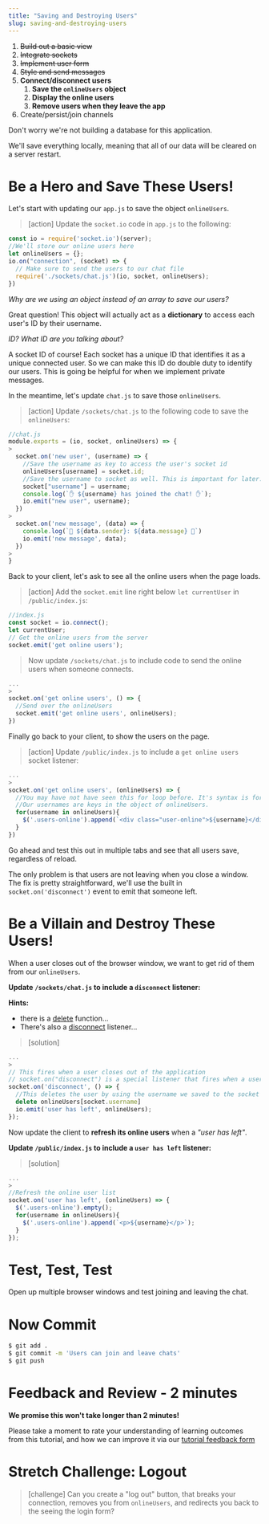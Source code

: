 ```yaml
---
title: "Saving and Destroying Users"
slug: saving-and-destroying-users
---
```


1. ~~Build out a basic view~~
1. ~~Integrate sockets~~
1. ~~Implement user form~~
1. ~~Style and send messages~~
1. **Connect/disconnect users**
    1. **Save the `onlineUsers` object**
    1. **Display the online users**
    1. **Remove users when they leave the app**
1. Create/persist/join channels

Don't worry we're not building a database for this application.

We'll save everything locally, meaning that all of our data will be cleared on a server restart.

# Be a Hero and Save These Users!

Let's start with updating our `app.js` to save the object `onlineUsers`.

>[action]
> Update the `socket.io` code in `app.js` to the following:
>
```javascript
const io = require('socket.io')(server);
//We'll store our online users here
let onlineUsers = {};
io.on("connection", (socket) => {
  // Make sure to send the users to our chat file
  require('./sockets/chat.js')(io, socket, onlineUsers);
})
```

*Why are we using an object instead of an array to save our users?*

Great question! This object will actually act as a **dictionary** to access each user's ID by their username.

*ID? What ID are you talking about?*

A socket ID of course! Each socket has a unique ID that identifies it as a unique connected user. So we can make this ID do double duty to identify our users. This is going be helpful for when we implement private messages.

In the meantime, let's update `chat.js` to save those `onlineUsers`.

> [action]
> Update `/sockets/chat.js` to the following code to save the `onlineUsers`:
>
```javascript
//chat.js
module.exports = (io, socket, onlineUsers) => {
>
  socket.on('new user', (username) => {
    //Save the username as key to access the user's socket id
    onlineUsers[username] = socket.id;
    //Save the username to socket as well. This is important for later.
    socket["username"] = username;
    console.log(`✋ ${username} has joined the chat! ✋`);
    io.emit("new user", username);
  })
>
  socket.on('new message', (data) => {
    console.log(`🎤 ${data.sender}: ${data.message} 🎤`)
    io.emit('new message', data);
  })
>
}
```

Back to your client, let's ask to see all the online users when the page loads.

>[action]
> Add the `socket.emit` line right below `let currentUser` in `/public/index.js`:
>
```javascript
//index.js
const socket = io.connect();
let currentUser;
// Get the online users from the server
socket.emit('get online users');
```
>
> Now update `/sockets/chat.js` to include code to send the online users when someone connects.
>
```javascript
...
>
socket.on('get online users', () => {
  //Send over the onlineUsers
  socket.emit('get online users', onlineUsers);
})
```

Finally go back to your client, to show the users on the page.

>[action]
> Update `/public/index.js` to include a `get online users` socket listener:
>
```javascript
...
>
socket.on('get online users', (onlineUsers) => {
  //You may have not have seen this for loop before. It's syntax is for(key in obj)
  //Our usernames are keys in the object of onlineUsers.
  for(username in onlineUsers){
    $('.users-online').append(`<div class="user-online">${username}</div>`);
  }
})
```

Go ahead and test this out in multiple tabs and see that all users save, regardless of reload.

The only problem is that users are not leaving when you close a window. The fix is pretty straightforward, we'll use the built in `socket.on('disconnect')` event to emit that someone left.

# Be a Villain and Destroy These Users!

When a user closes out of the browser window, we want to get rid of them from our `onlineUsers`.

**Update `/sockets/chat.js` to include a `disconnect` listener:**

**Hints:**

- there is a [delete](https://developer.mozilla.org/en-US/docs/Web/JavaScript/Reference/Operators/delete) function...
- There's also a [disconnect](https://socket.io/docs/client-api/#socket-disconnect) listener...

>[solution]
>
```javascript
...
>
// This fires when a user closes out of the application
// socket.on("disconnect") is a special listener that fires when a user exits out of the application.
socket.on('disconnect', () => {
  //This deletes the user by using the username we saved to the socket
  delete onlineUsers[socket.username]
  io.emit('user has left', onlineUsers);
});
```

Now update the client to **refresh its online users** when a *"user has left"*.

**Update `/public/index.js` to include a `user has left` listener:**

>[solution]
>
```javascript
...
>
//Refresh the online user list
socket.on('user has left', (onlineUsers) => {
  $('.users-online').empty();
  for(username in onlineUsers){
    $('.users-online').append(`<p>${username}</p>`);
  }
});
```

# Test, Test, Test

Open up multiple browser windows and test joining and leaving the chat.

# Now Commit

```bash
$ git add .
$ git commit -m 'Users can join and leave chats'
$ git push
```

# Feedback and Review - 2 minutes

**We promise this won't take longer than 2 minutes!**

Please take a moment to rate your understanding of learning outcomes from this tutorial, and how we can improve it via our [tutorial feedback form](https://goo.gl/forms/L3i5ZhY58AOGtyqI3)

# Stretch Challenge: Logout

>[challenge]
> Can you create a "log out" button, that breaks your connection, removes you from `onlineUsers`, and redirects you back to the seeing the login form?
